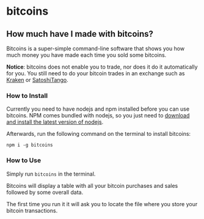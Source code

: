 # bitcoins

## How much have I made with bitcoins?
Bitcoins is a super-simple command-line software that shows you how much money you have made each time you sold some bitcoins.

**Notice**: bitcoins does not enable you to trade, nor does it do it automatically for you.
You still need to do your bitcoin trades in an exchange such as [Kraken](https://www.kraken.com/) or [SatoshiTango](https://satoshitango.com/home).

### How to Install

Currently you need to have nodejs and npm installed before you can use bitcoins.
NPM comes bundled with nodejs, so you just need to [download and install the latest version of nodejs](https://nodejs.org/en/).

Afterwards, run the following command on the terminal to install bitcoins:

`npm i -g bitcoins`

### How to Use

Simply run `bitcoins` in the terminal.

Bitcoins will display a table with all your bitcoin purchases and sales followed by some overall data.

The first time you run it it will ask you to locate the file where you store your bitcoin transactions.



